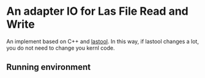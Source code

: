 # An adapter IO for Las File Read and Write

An implement based on C++ and [lastool](https://github.com/LAStools/LAStools). 
In this way, if lastool changes a lot, you do not need to change you kernl code.

## Running environment 



